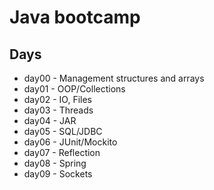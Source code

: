 # Java bootcamp

## Days

- day00 - Management structures and arrays
- day01 - OOP/Collections
- day02 - IO, Files
- day03 - Threads
- day04 - JAR
- day05 - SQL/JDBC
- day06 - JUnit/Mockito
- day07 - Reflection
- day08 - Spring
- day09 - Sockets